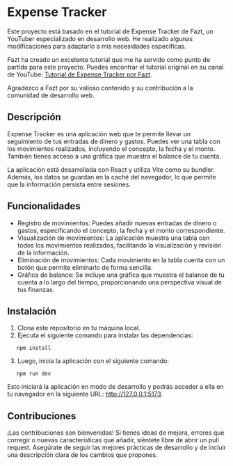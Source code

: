 # Expense Tracker

Este proyecto está basado en el tutorial de Expense Tracker de Fazt, un YouTuber especializado en desarrollo web. He realizado algunas modificaciones para adaptarlo a mis necesidades específicas.

Fazt ha creado un excelente tutorial que me ha servido como punto de partida para este proyecto. Puedes encontrar el tutorial original en su canal de YouTube: [Tutorial de Expense Tracker por Fazt](https://youtu.be/UX4gvort2TU).

Agradezco a Fazt por su valioso contenido y su contribución a la comunidad de desarrollo web.

## Descripción

Expense Tracker es una aplicación web que te permite llevar un seguimiento de tus entradas de dinero y gastos. Puedes ver una tabla con los movimientos realizados, incluyendo el concepto, la fecha y el monto. También tienes acceso a una gráfica que muestra el balance de tu cuenta.

La aplicación está desarrollada con React y utiliza Vite como su bundler. Además, los datos se guardan en la caché del navegador, lo que permite que la información persista entre sesiones.


## Funcionalidades

- Registro de movimientos: Puedes añadir nuevas entradas de dinero o gastos, especificando el concepto, la fecha y el monto correspondiente.
- Visualización de movimientos: La aplicación muestra una tabla con todos los movimientos realizados, facilitando la visualización y revisión de la información.
- Eliminación de movimientos: Cada movimiento en la tabla cuenta con un botón que permite eliminarlo de forma sencilla.
- Gráfica de balance: Se incluye una gráfica que muestra el balance de tu cuenta a lo largo del tiempo, proporcionando una perspectiva visual de tus finanzas.

## Instalación

1. Clona este repositorio en tu máquina local.
2. Ejecuta el siguiente comando para instalar las dependencias:

```shell
   npm install
```

3. Luego, inicia la aplicación con el siguiente comando:

```shell
   npm run dev
```

Esto iniciará la aplicación en modo de desarrollo y podrás acceder a ella en tu navegador en la siguiente URL: http://127.0.0.1:5173.

## Contribuciones

¡Las contribuciones son bienvenidas! Si tienes ideas de mejora, errores que corregir o nuevas características que añadir, siéntete libre de abrir un pull request. Asegúrate de seguir las mejores prácticas de desarrollo y de incluir una descripción clara de los cambios que propones.


